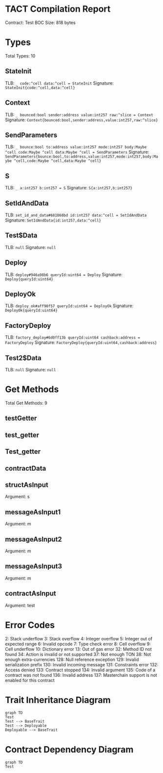 # TACT Compilation Report
Contract: Test
BOC Size: 818 bytes

# Types
Total Types: 10

## StateInit
TLB: `_ code:^cell data:^cell = StateInit`
Signature: `StateInit{code:^cell,data:^cell}`

## Context
TLB: `_ bounced:bool sender:address value:int257 raw:^slice = Context`
Signature: `Context{bounced:bool,sender:address,value:int257,raw:^slice}`

## SendParameters
TLB: `_ bounce:bool to:address value:int257 mode:int257 body:Maybe ^cell code:Maybe ^cell data:Maybe ^cell = SendParameters`
Signature: `SendParameters{bounce:bool,to:address,value:int257,mode:int257,body:Maybe ^cell,code:Maybe ^cell,data:Maybe ^cell}`

## S
TLB: `_ a:int257 b:int257 = S`
Signature: `S{a:int257,b:int257}`

## SetIdAndData
TLB: `set_id_and_data#681868bd id:int257 data:^cell = SetIdAndData`
Signature: `SetIdAndData{id:int257,data:^cell}`

## Test$Data
TLB: `null`
Signature: `null`

## Deploy
TLB: `deploy#946a98b6 queryId:uint64 = Deploy`
Signature: `Deploy{queryId:uint64}`

## DeployOk
TLB: `deploy_ok#aff90f57 queryId:uint64 = DeployOk`
Signature: `DeployOk{queryId:uint64}`

## FactoryDeploy
TLB: `factory_deploy#6d0ff13b queryId:uint64 cashback:address = FactoryDeploy`
Signature: `FactoryDeploy{queryId:uint64,cashback:address}`

## Test2$Data
TLB: `null`
Signature: `null`

# Get Methods
Total Get Methods: 9

## testGetter

## test_getter

## Test_getter

## contractData

## structAsInput
Argument: s

## messageAsInput1
Argument: m

## messageAsInput2
Argument: m

## messageAsInput3
Argument: m

## contractAsInput
Argument: test

# Error Codes
2: Stack underflow
3: Stack overflow
4: Integer overflow
5: Integer out of expected range
6: Invalid opcode
7: Type check error
8: Cell overflow
9: Cell underflow
10: Dictionary error
13: Out of gas error
32: Method ID not found
34: Action is invalid or not supported
37: Not enough TON
38: Not enough extra-currencies
128: Null reference exception
129: Invalid serialization prefix
130: Invalid incoming message
131: Constraints error
132: Access denied
133: Contract stopped
134: Invalid argument
135: Code of a contract was not found
136: Invalid address
137: Masterchain support is not enabled for this contract

# Trait Inheritance Diagram

```mermaid
graph TD
Test
Test --> BaseTrait
Test --> Deployable
Deployable --> BaseTrait
```

# Contract Dependency Diagram

```mermaid
graph TD
Test
```